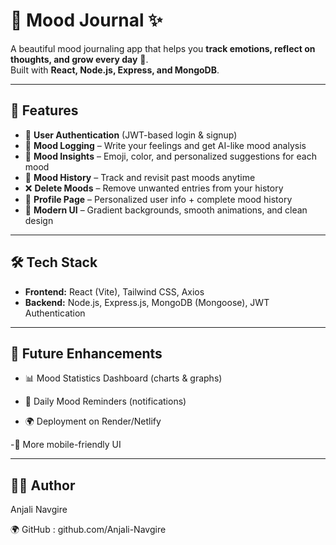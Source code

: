 # 🌙 Mood Journal ✨  

A beautiful mood journaling app that helps you **track emotions, reflect on thoughts, and grow every day** 💜.  
Built with **React, Node.js, Express, and MongoDB**.  

---

## 🚀 Features  

- 🔑 **User Authentication** (JWT-based login & signup)  
- 📝 **Mood Logging** – Write your feelings and get AI-like mood analysis  
- 🎨 **Mood Insights** – Emoji, color, and personalized suggestions for each mood  
- 📖 **Mood History** – Track and revisit past moods anytime  
- ❌ **Delete Moods** – Remove unwanted entries from your history  
- 👤 **Profile Page** – Personalized user info + complete mood history  
- 🌌 **Modern UI** – Gradient backgrounds, smooth animations, and clean design  

---

## 🛠️ Tech Stack  

- **Frontend:** React (Vite), Tailwind CSS, Axios  
- **Backend:** Node.js, Express.js, MongoDB (Mongoose), JWT Authentication  

---

## 🎯 Future Enhancements

- 📊 Mood Statistics Dashboard (charts & graphs)

- 🔔 Daily Mood Reminders (notifications)

- 🌍 Deployment on Render/Netlify

-📱 More mobile-friendly UI

---

## 👩‍💻 Author

Anjali Navgire

🌍 GitHub : github.com/Anjali-Navgire
